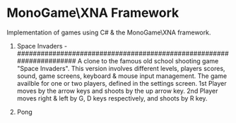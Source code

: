 # MonoGame\XNA Framework
Implementation of games using C# & the MonoGame\XNA framework.

1. Space Invaders -
#####################################################################
A clone to the famous old school shooting game "Space Invaders".
This version involves different levels, players scores, sound, game screens, keyboard & mouse input management.
The game availble for one or two players, defined in the settings screen.
1st Player moves by the arrow keys and shoots by the up arrow key.
2nd Player moves right & left by G, D keys respectively, and shoots by R key.


2. Pong
